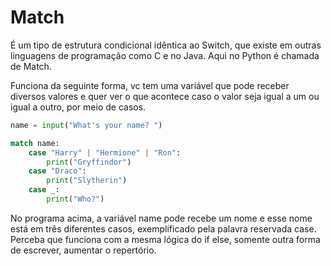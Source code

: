 # Match

É um tipo de estrutura condicional idêntica ao Switch, que existe em outras linguagens de programação como C e no Java. Aqui no Python é chamada
de Match. 

Funciona da seguinte forma, vc tem uma variável que pode receber diversos valores e quer ver o que acontece caso o valor seja igual a um ou 
igual a outro, por meio de casos.

```Python
name = input("What's your name? ")

match name:
    case "Harry" | "Hermione" | "Ron": 
        print("Gryffindor")
    case "Draco":
        print("Slytherin")
    case _:
        print("Who?")
```

No programa acima, a variável name pode recebe um nome e esse nome está em três diferentes casos, exemplificado pela palavra reservada case. Perceba que funciona com a mesma lógica do if else, somente outra forma de escrever, aumentar o repertório.
